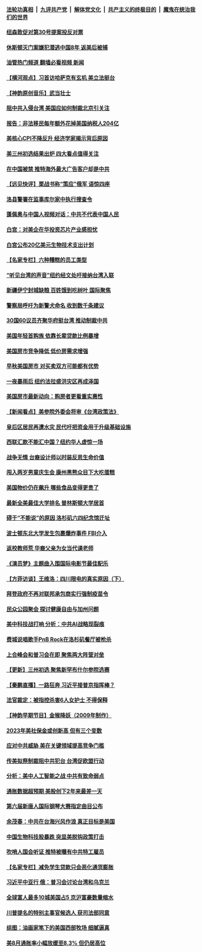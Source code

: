 ####  [法轮功真相](../../../../basic/blob/master/README.md?t=09150831) &nbsp;|&nbsp; [九评共产党](../../../../9ping.md/blob/master/README.md?t=09150831) &nbsp;|&nbsp; [解体党文化](../../../../jtdwh.md/blob/master/README.md?t=09150831)  &nbsp;|&nbsp; [共产主义的终极目的](../../../../gczydzjmd.md/blob/master/README.md?t=09150831) &nbsp;|&nbsp; [魔鬼在统治我们的世界](../../../../mgztzwmdsj.md/blob/master/README.md?t=09150831) 

#### [纽森敦促对第30号提案投反对票](../pages/nsc412/n13825210.md?t=09150831) 

#### [休斯顿灭门案嫌犯潜逃中国8年 返美后被捕](../pages/nsc412/n13825142.md?t=09150831) 

#### [油管热门频道 翻墙必看视频 新闻](http://45.76.130.85:81/youtube.html?09150831)

#### [【横河观点】习首访哈萨克有玄机 美立法挺台](../pages/nsc412/n13825189.md?t=09150831) 

#### [【神韵原创音乐】武当壮士](../pages/nsc412/n13825123.md?t=09150831) 

#### [阻中共入侵台湾 美国应如何制裁北京引关注](../pages/nsc412/n13825165.md?t=09150831) 

#### [报告：非法移民每年额外花掉美国纳税人204亿](../pages/nsc412/n13825184.md?t=09150831) 

#### [美核心CPI不降反升 经济学家揭示背后原因](../pages/nsc412/n13824574.md?t=09150831) 

#### [美三州初选结果出炉 四大看点值得关注](../pages/nsc412/n13824320.md?t=09150831) 

#### [在中国被禁 推特海外最大广告客户却是中共](../pages/nsc412/n13824288.md?t=09150831) 

#### [【远见快评】栗战书称“策应”俄军 语惊四座](../pages/nsc412/n13825196.md?t=09150831) 

#### [洛县警署在监事库尔家中执行搜查令](../pages/nsc412/n13825137.md?t=09150831) 

#### [蓬佩奥与中国人视频对话：中共不代表中国人民](../pages/nsc412/n13825094.md?t=09150831) 

#### [白宫：对美企在华投资芯片产业感担忧](../pages/nsc412/n13825122.md?t=09150831) 

#### [白宫公布20亿美元生物技术支出计划](../pages/nsc412/n13825109.md?t=09150831) 

#### [【名家专栏】六种糟糕的员工类型](../pages/nsc412/n13824975.md?t=09150831) 

#### [“听见台湾的声音”纽约经文处吁接纳台湾入联](../pages/nsc412/n13824609.md?t=09150831) 

#### [新疆伊宁封城缺粮 百姓饿到吃树叶 国际聚焦](../pages/nsc412/n13825062.md?t=09150831) 

#### [警察局呼吁为新警犬命名 收到数千条建议](../pages/nsc412/n13824979.md?t=09150831) 

#### [30国60议员齐聚华府挺台湾 推动制裁中共](../pages/nsc412/n13824722.md?t=09150831) 

#### [美国年轻首购族 依靠长辈贷款比例暴增](../pages/nsc412/n13824734.md?t=09150831) 

#### [美国房市竞争降低 低价房需求增强](../pages/nsc412/n13824698.md?t=09150831) 

#### [早秋美国房市 对买卖双方可能都有优势](../pages/nsc412/n13824679.md?t=09150831) 

#### [一夜暴雨后 纽约法拉盛洪灾区再成泽国](../pages/nsc412/n13824639.md?t=09150831) 

#### [美国房市最新动向：购房者更看重实惠性](../pages/nsc412/n13824650.md?t=09150831) 

#### [【新闻看点】美参院外委会将审《台湾政策法》](../pages/nsc412/n13824418.md?t=09150831) 

#### [皇后区居民再遭水灾 民代吁把资金用于升级基础设施](../pages/nsc412/n13824604.md?t=09150831) 

#### [西联汇款不能汇中国？纽约华人虚惊一场](../pages/nsc412/n13824582.md?t=09150831) 

#### [战争无情 台裔设计师以时装反思生命价值](../pages/nsc412/n13824578.md?t=09150831) 

#### [闯入两岁男童庆生会 康州黑熊众目下大吃蛋糕](../pages/nsc412/n13824529.md?t=09150831) 

#### [美国物价仍在飙升 哪些食品变得更贵了](../pages/nsc412/n13824482.md?t=09150831) 

#### [最新全美最佳大学排名 普林斯顿大学居首](../pages/nsc412/n13824528.md?t=09150831) 

#### [碍于“不能说”的原因 洛杉矶六四纪念馆迁址](../pages/nsc412/n13824541.md?t=09150831) 

#### [波士顿东北大学发生包裹爆炸事件 FBI介入](../pages/nsc412/n13824518.md?t=09150831) 

#### [返校教师荒 华裔父亲为女当代课老师](../pages/nsc412/n13824523.md?t=09150831) 

#### [《演员梦》主题曲入围国际电影节最佳配乐](../pages/nsc412/n13824499.md?t=09150831) 

#### [【方菲访谈】王维洛：四川限电的真实原因（下）](../pages/nsc412/n13823599.md?t=09150831) 

#### [拜登政府不再对联邦承包商实行强制疫苗令](../pages/nsc412/n13824414.md?t=09150831) 

#### [民众公园聚会 探讨健康自由与加州问题](../pages/nsc412/n13824485.md?t=09150831) 

#### [美中科技战打响 分析：中共AI战略现裂痕](../pages/nsc412/n13824356.md?t=09150831) 

#### [费城说唱歌手PnB Rock在洛杉矶餐厅被枪杀](../pages/nsc412/n13824474.md?t=09150831) 

#### [上合峰会和普习会在即 聚焦两大阵营对垒](../pages/nsc412/n13824392.md?t=09150831) 

#### [【更新】三州初选 聚焦新罕布什尔参院选赛](../pages/nsc412/n13824318.md?t=09150831) 

#### [【秦鹏直播】一路狂奔 习近平接普京指挥棒？](../pages/nsc412/n13824416.md?t=09150831) 

#### [法官裁定：被指控杀害6人女护士 不得保释](../pages/nsc412/n13824295.md?t=09150831) 

#### [【神韵早期节目】金猴降妖（2009年制作）](../pages/nsc412/n13824332.md?t=09150831) 

#### [2023年美社保金或创新高 但有三个变数](../pages/nsc412/n13824411.md?t=09150831) 

#### [应对中共威胁 美在关键领域提高竞争门槛](../pages/nsc412/n13824368.md?t=09150831) 

#### [传美拟祭制裁阻中共犯台 台湾促欧盟行动](../pages/nsc412/n13824369.md?t=09150831) 

#### [分析：美中人工智能之战 中共有致命弱点](../pages/nsc412/n13824391.md?t=09150831) 

#### [通胀数据超预期 美股创下2年来最差一天](../pages/nsc412/n13824353.md?t=09150831) 

#### [第六届新唐人国际钢琴大赛指定曲目公布](../pages/nsc412/n13824325.md?t=09150831) 

#### [余茂春：中共在台海兴风作浪 真正目标是美国](../pages/nsc412/n13824313.md?t=09150831) 

#### [中国生物科技股暴跌 突显美脱钩政策打击](../pages/nsc412/n13824275.md?t=09150831) 

#### [吹哨人国会听证 推特被曝有中共特工雇员](../pages/nsc412/n13824276.md?t=09150831) 

#### [【名家专栏】减免学生贷款只会恶化通货膨胀](../pages/nsc412/n13824062.md?t=09150831) 

#### [习近平中亚行 俄：普习会讨论台湾和乌克兰](../pages/nsc412/n13824173.md?t=09150831) 

#### [全球富人最多10城美国占5 京沪富豪数量缩水](../pages/nsc412/n13824278.md?t=09150831) 

#### [川普提名的特别主事官候选人 获司法部同意](../pages/nsc412/n13824228.md?t=09150831) 

#### [组图：油画家笔下的美国西部牧场 细腻逼真](../pages/nsc412/n13823913.md?t=09150831) 

#### [美8月通胀率小幅放缓至8.3% 但仍居高位](../pages/nsc412/n13824139.md?t=09150831) 

<img src='http://gfw-breaker.win/goodnews/indexes/nsc412.md' width='0px' height='0px'/>
